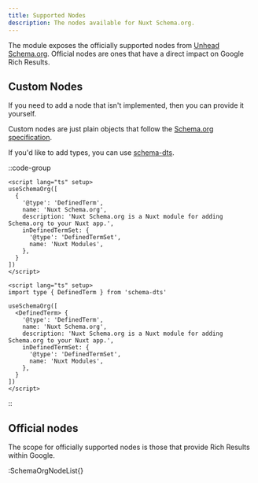 ```yaml
---
title: Supported Nodes
description: The nodes available for Nuxt Schema.org.
---
```


The module exposes the officially supported nodes from [Unhead Schema.org](https://unhead.unjs.io/schema-org/schema). Official nodes
are ones that have a direct impact on Google Rich Results.

## Custom Nodes

If you need to add a node that isn't implemented, then you can provide it yourself.

Custom nodes are just plain objects that follow the [Schema.org specification](https://schema.org/docs/full.html).

If you'd like to add types, you can use [schema-dts](https://github.com/google/schema-dts).

::code-group

```vue [Untyped]
<script lang="ts" setup>
useSchemaOrg([
  {
    '@type': 'DefinedTerm',
    name: 'Nuxt Schema.org',
    description: 'Nuxt Schema.org is a Nuxt module for adding Schema.org to your Nuxt app.',
    inDefinedTermSet: {
      '@type': 'DefinedTermSet',
      name: 'Nuxt Modules',
    },
  }
])
</script>
```

```vue [schema.dts]
<script lang="ts" setup>
import type { DefinedTerm } from 'schema-dts'

useSchemaOrg([
  <DefinedTerm> {
    '@type': 'DefinedTerm',
    name: 'Nuxt Schema.org',
    description: 'Nuxt Schema.org is a Nuxt module for adding Schema.org to your Nuxt app.',
    inDefinedTermSet: {
      '@type': 'DefinedTermSet',
      name: 'Nuxt Modules',
    },
  }
])
</script>
```

::

## Official nodes

The scope for officially supported nodes is those that provide Rich Results within Google.

:SchemaOrgNodeList{}

